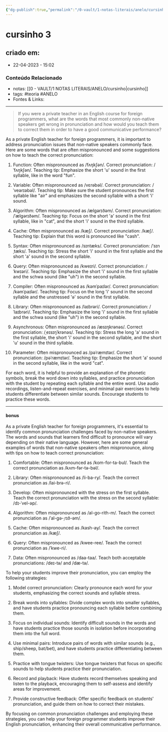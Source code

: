 ```yaml
---
{"dg-publish":true,"permalink":"/0-vault/1-notas-literais/anelo/cursinho-3/","tags":["teoria","ANELO"],"dgHomeLink":true,"dgShowLocalGraph":true,"dgShowFileTree":true,"dgEnableSearch":true,"noteIcon":""}
---
```


# cursinho 3

## criado em: 
-  22-04-2023 - 15:02

### Conteúdo Relacionado
- notas: [[0 - VAULT/1 NOTAS LITERAIS/ANELO/cursinho\|cursinho]]
- tags: #teoria #ANELO
- Fontes & Links: 

---

>If you were a private teacher in an English course for foreign programmers, what are the words that most commonly non-native speakers get wrong in pronunciation and how would you teach them to correct them in order to have a good communicative performance?

As a private English teacher for foreign programmers, it is important to address pronunciation issues that non-native speakers commonly face. Here are some words that are often mispronounced and some suggestions on how to teach the correct pronunciation:

1.  Function: Often mispronounced as /fʌŋkʃən/. Correct pronunciation: /ˈfʌŋkʃən/. Teaching tip: Emphasize the short 'u' sound in the first syllable, like in the word "fun".
    
2.  Variable: Often mispronounced as /vɛrəbəl/. Correct pronunciation: /ˈveərɪəbəl/. Teaching tip: Make sure the student pronounces the first syllable like "air" and emphasizes the second syllable with a short 'i' sound.
    
3.  Algorithm: Often mispronounced as /ælgərɪðəm/. Correct pronunciation: /ˈælɡərɪðəm/. Teaching tip: Focus on the short 'a' sound in the first syllable, like in "cat", and the short 'i' sound in the third syllable.
    
4.  Cache: Often mispronounced as /kæʃ/. Correct pronunciation: /kæʃ/. Teaching tip: Explain that this word is pronounced like "cash".
    
5.  Syntax: Often mispronounced as /sɪntæks/. Correct pronunciation: /ˈsɪnˌtæks/. Teaching tip: Stress the short 'i' sound in the first syllable and the short 'a' sound in the second syllable.
    
6.  Query: Often mispronounced as /kweɪri/. Correct pronunciation: /ˈkwɪəri/. Teaching tip: Emphasize the short 'i' sound in the first syllable and the schwa sound (like "uh") in the second syllable.
    
7.  Compiler: Often mispronounced as /kəmˈpaɪlər/. Correct pronunciation: /kəmˈpaɪlər/. Teaching tip: Focus on the long 'i' sound in the second syllable and the unstressed 'ə' sound in the first syllable.
    
8.  Library: Often mispronounced as /laɪbrəri/. Correct pronunciation: /ˈlaɪbrəri/. Teaching tip: Emphasize the long 'i' sound in the first syllable and the schwa sound (like "uh") in the second syllable.
    
9.  Asynchronous: Often mispronounced as /æsɪŋkrənəs/. Correct pronunciation: /ˌeɪsɪŋˈkrənəs/. Teaching tip: Stress the long 'a' sound in the first syllable, the short 'i' sound in the second syllable, and the short 'u' sound in the third syllable.
    
10.  Parameter: Often mispronounced as /pəˈræmɪtər/. Correct pronunciation: /pəˈræmɪtər/. Teaching tip: Emphasize the short 'a' sound in the second syllable, like in the word "cat".
    

For each word, it is helpful to provide an explanation of the phonetic symbols, break the word down into syllables, and practice pronunciation with the student by repeating each syllable and the entire word. Use audio recordings, listen-and-repeat exercises, and minimal pair exercises to help students differentiate between similar sounds. Encourage students to practice these words.

---

#### bonus

As a private English teacher for foreign programmers, it's essential to identify common pronunciation challenges faced by non-native speakers. The words and sounds that learners find difficult to pronounce will vary depending on their native language. However, here are some general examples of words that non-native speakers often mispronounce, along with tips on how to teach correct pronunciation:

1.  Comfortable: Often mispronounced as /kom-for-ta-bul/. Teach the correct pronunciation as /kʌm-fər-tə-bəl/.
    
2.  Library: Often mispronounced as /li-ba-ry/. Teach the correct pronunciation as /lai-brə-ri/.
    
3.  Develop: Often mispronounced with the stress on the first syllable. Teach the correct pronunciation with the stress on the second syllable: /dɪ-ˈvel-əp/.
    
4.  Algorithm: Often mispronounced as /al-go-rith-m/. Teach the correct pronunciation as /ˈal-gə-ˌrɪð-əm/.
    
5.  Cache: Often mispronounced as /kash-ay/. Teach the correct pronunciation as /kæʃ/.
    
6.  Query: Often mispronounced as /kwee-ree/. Teach the correct pronunciation as /ˈkwe-ri/.
    
7.  Data: Often mispronounced as /daa-taa/. Teach both acceptable pronunciations: /deɪ-tə/ and /dæ-tə/.
    

To help your students improve their pronunciation, you can employ the following strategies:

1.  Model correct pronunciation: Clearly pronounce each word for your students, emphasizing the correct sounds and syllable stress.
    
2.  Break words into syllables: Divide complex words into smaller syllables, and have students practice pronouncing each syllable before combining them.
    
3.  Focus on individual sounds: Identify difficult sounds in the words and have students practice those sounds in isolation before incorporating them into the full word.
    
4.  Use minimal pairs: Introduce pairs of words with similar sounds (e.g., ship/sheep, bat/bet), and have students practice differentiating between them.
    
5.  Practice with tongue twisters: Use tongue twisters that focus on specific sounds to help students practice their pronunciation.
    
6.  Record and playback: Have students record themselves speaking and listen to the playback, encouraging them to self-assess and identify areas for improvement.
    
7.  Provide constructive feedback: Offer specific feedback on students' pronunciation, and guide them on how to correct their mistakes.
    

By focusing on common pronunciation challenges and employing these strategies, you can help your foreign programmer students improve their English pronunciation, enhancing their overall communicative performance.